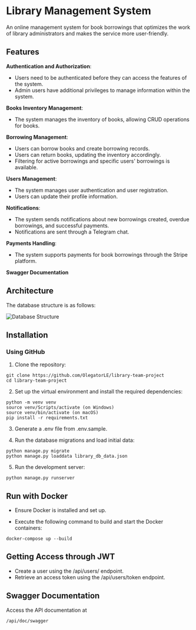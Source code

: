 # Library Management System

An online management system for book borrowings that optimizes the work of library administrators and makes the service more user-friendly.

## Features

**Authentication and Authorization**:

* Users need to be authenticated before they can access the features of the system.
* Admin users have additional privileges to manage information within the system.

**Books Inventory Management**:

* The system manages the inventory of books, allowing CRUD operations for books.

**Borrowing Management**:

* Users can borrow books and create borrowing records.
* Users can return books, updating the inventory accordingly.
* Filtering for active borrowings and specific users' borrowings is available.

**Users Management**:

* The system manages user authentication and user registration.
* Users can update their profile information.

**Notifications**:

* The system sends notifications about new borrowings created, overdue borrowings, and successful payments.
* Notifications are sent through a Telegram chat.

**Payments Handling**:

* The system supports payments for book borrowings through the Stripe platform.

**Swagger Documentation**

## Architecture

The database structure is as follows:

![Database Structure](demo/library_db.png)

## Installation

### Using GitHub

1. Clone the repository:

```shell
git clone https://github.com/OlegatorLE/library-team-project
cd library-team-project
```

2. Set up the virtual environment and install the required dependencies:

```shell
python -m venv venv
source venv/Scripts/activate (on Windows)
source venv/bin/activate (on macOS)
pip install -r requirements.txt
```

3. Generate a .env file from .env.sample.


4. Run the database migrations and load initial data:

```shell
python manage.py migrate
python manage.py loaddata library_db_data.json
```

5. Run the development server:
```shell
python manage.py runserver
```
## Run with Docker
* Ensure Docker is installed and set up.

* Execute the following command to build and start the Docker containers:

```shell
docker-compose up --build
```

## Getting Access through JWT
* Create a user using the /api/users/ endpoint.
* Retrieve an access token using the /api/users/token endpoint.


## Swagger Documentation
Access the API documentation at 

```shell
/api/doc/swagger
```